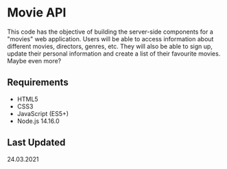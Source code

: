 # Movie API

This code has the objective of building the server-side components for a "movies" web application. Users will be able to access information about different movies, directors, genres, etc.
They will also be able to sign up, update their personal information and create a list of their favourite movies.
Maybe even more?

## Requirements
* HTML5
* CSS3
* JavaScript (ES5+)
* Node.js 14.16.0

## Last Updated
24.03.2021
